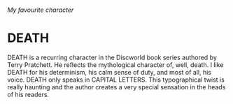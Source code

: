 ###### My favourite character

# DEATH

DEATH is a recurring character in the Discworld book series authored
by Terry Pratchett. He reflects the mythological character of, well,
death. I like DEATH for his determinism, his calm sense of duty, and
most of all, his voice. DEATH only speaks in CAPITAL LETTERS. This
typographical twist is really haunting and the author creates a very
special sensation in the heads of his readers.
